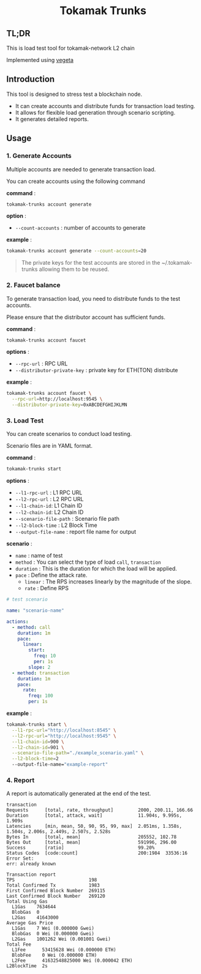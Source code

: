 <div align="center">
  <h1> Tokamak Trunks</h1>
</div>

## TL;DR

This is load test tool for tokamak-network L2 chain

Implemented using [vegeta](https://github.com/tsenart/vegeta)

## Introduction

This tool is designed to stress test a blockchain node.

- It can create accounts and distribute funds for transaction load testing.
- It allows for flexible load generation through scenario scripting.
- It generates detailed reports.

## Usage

### 1. Generate Accounts

Multiple accounts are needed to generate transaction load.

You can create accounts using the following command

**command** :

```bash
tokamak-trunks account generate
```

**option** :

- `--count-accounts` : number of accounts to generate

**example** :

```bash
tokamak-trunks account generate --count-accounts=20
```

> The private keys for the test accounts are stored in the ~/.tokamak-trunks allowing them to be reused.

### 2. Faucet balance

To generate transaction load, you need to distribute funds to the test accounts.

Please ensure that the distributor account has sufficient funds.

**command** :

```bash
tokamak-trunks account faucet
```

**options** :

- `--rpc-url` : RPC URL
- `--distributor-private-key` : private key for ETH(TON) distribute

**example** :

```bash
tokamak-trunks account faucet \
  --rpc-url=http://localhost:9545 \
  --distributor-private-key=0xABCDEFGHIJKLMN
```

### 3. Load Test

You can create scenarios to conduct load testing.

Scenario files are in YAML format.

**command** :

```bash
tokamak-trunks start
```

**options** :

- `--l1-rpc-url` : L1 RPC URL
- `--l2-rpc-url` : L2 RPC URL
- `--l1-chain-id`: L1 Chain ID
- `--l2-chain-id`: L2 Chain ID
- `--scenario-file-path` : Scenario file path
- `--l2-block-time` : L2 Block Time
- `--output-file-name` : report file name for output

**scenario** :

- `name` : name of test
- `method` : You can select the type of load `call`, `transaction`
- `duration` : This is the duration for which the load will be applied.
- `pace` : Define the attack rate.
  - `linear` : The RPS increases linearly by the magnitude of the slope.
  - `rate` : Define RPS

```yaml
# test scenario

name: "scenario-name"

actions:
  - method: call
    duration: 1m
    pace:
      linear:
        start:
          freq: 10
          per: 1s
        slope: 2
  - method: transaction
    duration: 1m
    pace:
      rate:
        freq: 100
        per: 1s
```

**example** :

```bash
tokamak-trunks start \
  --l1-rpc-url="http://localhost:8545" \
  --l2-rpc-url="http://localhost:9545" \
  --l1-chain-id=900 \
  --l2-chain-id=901 \
  --scenario-file-path="./example_scenario.yaml" \
  --l2-block-time=2
  --output-file-name="example-report"
```

### 4. Report

A report is automatically generated at the end of the test.

```
transaction
Requests      [total, rate, throughput]         2000, 200.11, 166.66
Duration      [total, attack, wait]             11.904s, 9.995s, 1.909s
Latencies     [min, mean, 50, 90, 95, 99, max]  2.051ms, 1.358s, 1.504s, 2.006s, 2.449s, 2.507s, 2.528s
Bytes In      [total, mean]                     205552, 102.78
Bytes Out     [total, mean]                     591996, 296.00
Success       [ratio]                           99.20%
Status Codes  [code:count]                      200:1984  33536:16
Error Set:
err: already known

Transaction report
TPS                           198
Total Confirmed Tx            1983
First Confirmed Block Number  269115
Last Confirmed Block Number   269120
Total Using Gas
  L1Gas    7634644
  BlobGas  0
  L2Gas    41643000
Average Gas Price
  L1Gas    7 Wei (0.000000 Gwei)
  BlobGas  0 Wei (0.000000 Gwei)
  L2Gas    1001262 Wei (0.001001 Gwei)
Total Fee
  L1Fee      53415628 Wei (0.000000 ETH)
  BlobFee    0 Wei (0.000000 ETH)
  L2Fee      41632548825000 Wei (0.000042 ETH)
L2BlockTime  2s
```
